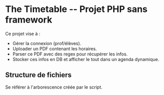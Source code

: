 # The Timetable -- Projet PHP sans framework

Ce projet vise à :

- Gérer la connexion (prof/élèves).
- Uploader un PDF contenant les horaires.
- Parser ce PDF avec des regex pour récupérer les infos.
- Stocker ces infos en DB et afficher le tout dans un agenda dynamique.

## Structure de fichiers

Se référer à l'arborescence créée par le script.
